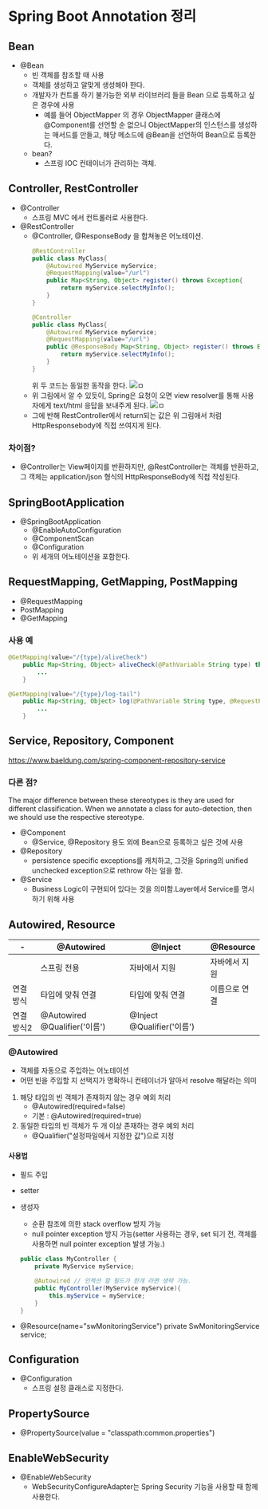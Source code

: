 # Spring Boot Annotation 정리
## Bean
* @Bean
    * 빈 객체를 참조할 때 사용
    * 객체를 생성하고 알맞게 생성해야 한다.
    * 개발자가 컨트롤 하기 불가능한 외부 라이브러리 들을 Bean 으로 등록하고 싶은 경우에 사용
        * 예를 들어 ObjectMapper 의 경우 ObjectMapper 클래스에 @Component를 선언할 순 없으니 ObjectMapper의 인스턴스를 생성하는 매서드를 만들고, 해당 메소드에 @Bean을 선언하여 Bean으로 등록한다.
    * bean?
        * 스프링 IOC 컨테이너가 관리하는 객체.
## Controller, RestController
* @Controller
    * 스프링 MVC 에서 컨트롤러로 사용한다.
* @RestController
    * @Controller, @ResponseBody 을 합쳐놓은 어노테이션.
        ```java
        @RestController
        public class MyClass{
            @Autowired MyService myService;
            @RequestMapping(value="/url")
            public Map<String, Object> register() throws Exception{
                return myService.selectMyInfo();
            }
        }
        ```
        ```java
        @Controller
        public class MyClass{
            @Autowired MyService myService;
            @RequestMapping(value="/url")
            public @ResponseBody Map<String, Object> register() throws Exception{
                return myService.selectMyInfo();
            }
        }
        ```
        위 두 코드는 동일한 동작을 한다.
    ![ㅁ](https://raw.githubusercontent.com/lingi-log/lingi-log/master/assets/images/backend/springboot/spring_동작방식_1.png)
    * 위 그림에서 알 수 있듯이, Spring은 요청이 오면 view resolver를 통해 사용자에게 text/html 응답을 보내주게 된다.
    ![ㅁ](https://raw.githubusercontent.com/lingi-log/lingi-log/master/assets/images/backend/springboot/spring_동작방식_2.png)
    * 그에 반해 RestController에서 return되는 값은 위 그림애서 처럼 HttpResponsebody에 직접 쓰여지게 된다.
### 차이점?
* @Controller는 View페이지를 반환하지만, @RestController는 객체를 반환하고, 그 객체는 application/json 형식의 HttpResponseBody에 직접 작성된다.

## SpringBootApplication
* @SpringBootApplication
    * @EnableAutoConfiguration
    * @ComponentScan
    * @Configuration
    * 위 세개의 어노테이션을 포함한다.

## RequestMapping, GetMapping, PostMapping
* @RequestMapping
* PostMapping
* @GetMapping
### 사용 예
```java
@GetMapping(value="/{type}/aliveCheck")
    public Map<String, Object> aliveCheck(@PathVariable String type) throws Exception{
        ...
    }
```
```java
@GetMapping(value="/{type}/log-tail")
    public Map<String, Object> log(@PathVariable String type, @RequestParam("fp") String filePointer) throws Exception{
        ...
    }
```
## Service, Repository, Component
https://www.baeldung.com/spring-component-repository-service
### 다른 점?
The major difference between these stereotypes is they are used for different classification. When we annotate a class for auto-detection, then we should use the respective stereotype.
* @Component
    * @Service, @Repository 용도 외에 Bean으로 등록하고 싶은 것에 사용
* @Repository
    * persistence specific exceptions를 캐치하고, 그것을 Spring의 unified unchecked exception으로 rethrow 하는 일을 함.
* @Service
    * Business Logic이 구현되어 있다는 것을 의미함.Layer에서 Service를 명시하기 위해 사용

## Autowired, Resource
-|@Autowired|@Inject|@Resource
-|-|-|-
||스프링 전용|자바에서 지원|자바에서 지원
연결방식|타입에 맞춰 연결|타입에 맞춰 연결|이름으로 연결
연결방식2|@Autowired @Qualifier('이름')|@Inject @Qualifier('이름')|
### @Autowired
* 객체를 자동으로 주입하는 어노테이션
* 어떤 빈을 주입할 지 선택지가 명확하니 컨테이너가 알아서 resolve 해달라는 의미
1. 해당 타입의 빈 객체가 존재하지 않는 경우 예외 처리
    * @Autowired(required=false)
    * 기본 : @Autowired(required=true)
1. 동일한 타입의 빈 객체가 두 개 이상 존재하는 경우 예외 처리
    * @Qualifier("설정파일에서 지정한 값")으로 지정
#### 사용법
* 필드 주입
* setter
* 생성자
    * 순환 참조에 의한 stack overflow 방지 가능
    * null pointer exception 방지 가능(setter 사용하는 경우, set 되기 전, 객체를 사용하면 null pointer exception 발생 가능.)
    ```java
    public class MyController {
        private MyService myService;

        @Autowired // 인젝션 할 필드가 한개 라면 생략 가능.
        public MyController(MyService myService){
            this.myService = myService;
        }
    }
    ```


* @Resource(name="swMonitoringService") private SwMonitoringService service;

## Configuration
* @Configuration
    * 스프링 설정 클래스로 지정한다.
## PropertySource
* @PropertySource(value = "classpath:common.properties")

## EnableWebSecurity
* @EnableWebSecurity
    * WebSecurityConfigureAdapter는 Spring Security 기능을 사용할 때 함께 사용한다.